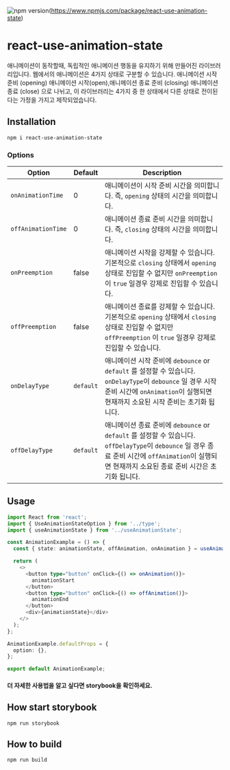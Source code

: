 ![npm version](https://badge.fury.io/js/react-use-animation-state)(https://www.npmjs.com/package/react-use-animation-state)

# react-use-animation-state

애니메이션이 동작할때, 독립적인 애니메이션 행동을 유지하기 위해 만들어진 라이브러리입니다. 웹에서의 애니메이션은 4가지 상태로 구분할 수 있습니다. 애니메이션 시작 준비 (opening) 애니메이션 시작(open),애니메이션 종료 준비 (closing) 애니메이션 종료 (close) 으로 나뉘고, 이 라이브러리는 4가지 중 한 상태에서 다른 상태로 전이된다는 가정을 가지고 제작되었습니다.

## Installation

```shell
npm i react-use-animation-state
```

### Options

| Option             | Default   | Description                                                                                                                                                                                          |
| ------------------ | --------- | ---------------------------------------------------------------------------------------------------------------------------------------------------------------------------------------------------- |
| `onAnimationTime`  | 0         | 애니메이션이 시작 준비 시간을 의미합니다. 즉, `opening` 상태의 시간을 의미합니다.                                                                                                                    |
| `offAnimationTime` | 0         | 애니메이션 종료 준비 시간을 의미합니다. 즉, `closing` 상태의 시간을 의미합니다.                                                                                                                      |
| `onPreemption`     | false     | 애니메이션 시작을 강제할 수 있습니다. 기본적으로 `closing` 상태에서 `opening` 상태로 진입할 수 없지만 `onPreemption` 이 `true` 일경우 강제로 진입할 수 있습니다.                                     |
| `offPreemption`    | false     | 애니메이션 종료를 강제할 수 있습니다. 기본적으로 `opening` 상태에서 `closing` 상태로 진입할 수 없지만 `offPreemption` 이 `true` 일경우 강제로 진입할 수 있습니다.                                    |
| `onDelayType`      | `default` | 애니메이션 시작 준비에 `debounce` or `default` 를 설정할 수 있습니다. `onDelayType`이 `debounce` 일 경우 시작 준비 시간에 `onAnimation`이 실행되면 현재까지 소요된 시작 준비는 초기화 됩니다.        |
| `offDelayType`     | `default` | 애니메이션 종료 준비에 `debounce` or `default` 를 설정할 수 있습니다. `offDelayType`이 `debounce` 일 경우 종료 준비 시간에 `offAnimation`이 실행되면 현재까지 소요된 종료 준비 시간은 초기화 됩니다. |

## Usage

```typescript
import React from 'react';
import { UseAnimationStateOption } from '../type';
import { useAnimationState } from '../useAnimationState';

const AnimationExample = () => {
  const { state: animationState, offAnimation, onAnimation } = useAnimationState('open');

  return (
    <>
      <button type="button" onClick={() => onAnimation()}>
        animationStart
      </button>
      <button type="button" onClick={() => offAnimation()}>
        animationEnd
      </button>
      <div>{animationState}</div>
    </>
  );
};

AnimationExample.defaultProps = {
  option: {},
};

export default AnimationExample;
```

#### 더 자세한 사용법을 알고 싶다면 storybook을 확인하세요.

## How start storybook

```shell
npm run storybook
```

## How to build

```shell
npm run build
```
